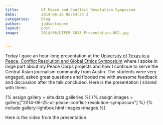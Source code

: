```yaml
---
title:			UT Peace and Conflict Resolution Symposium
date:			2014-06-25 06:54:34 Z
categories:		blog
author:			judsonlmoore
layout:			post
image:			2014/06/UTPCR-2013-Presentation.002.jpg


---
```


Today I gave an hour-long presentation at the [University of Texas to a Peace, Conflict Resolution and Global Ethics Symposium](http://www.utpcr.org/) where I spoke in large part about my Peace Corps projects and how I continue to serve the Central Asian journalism community from Austin. The students were very engaged, asked great questions and flooded me with awesome feedback and discussion after the talk concluded. Here is the presentation I shared with them.

{% assign gallery = site.data.galleries %}
{% assign images = gallery["2014-06-25-ut-peace-conflict-resolution-symposium"] %}
{% include gallery-lightbox.html images=images %}

Here is the video from the presentation.
